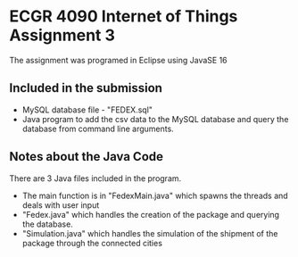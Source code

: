 # ECGR 4090 Internet of Things Assignment 3

The assignment was programed in Eclipse using JavaSE 16

## Included in the submission
- MySQL database file - "FEDEX.sql"
- Java program to add the csv data to the MySQL database and query the database from command line arguments.


## Notes about the Java Code
There are 3 Java files included in the program.
- The main function is in "FedexMain.java" which spawns the threads and deals with user input
- "Fedex.java" which handles the creation of the package and querying the database.
- "Simulation.java" which handles the simulation of the shipment of the package through the connected cities
